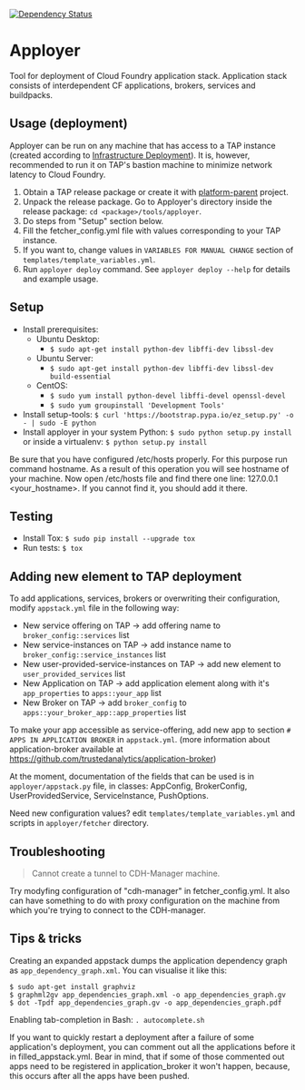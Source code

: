 [![Dependency Status](https://www.versioneye.com/user/projects/57234ee8ba37ce00350af319/badge.svg?style=flat)](https://www.versioneye.com/user/projects/57234ee8ba37ce00350af319)

# Apployer
Tool for deployment of Cloud Foundry application stack.
Application stack consists of interdependent CF applications, brokers, services and buildpacks.

## Usage (deployment)
Apployer can be run on any machine that has access to a TAP instance (created according to [Infrastructure Deployment](https://github.com/trustedanalytics/platform-wiki/wiki/Getting%20Started%20Guide#platform-and-infrastructure-deployment)). It is, however, recommended to run it on TAP's bastion machine to minimize network latency to Cloud Foundry.

1. Obtain a TAP release package or create it with [platform-parent](https://github.com/trustedanalytics/platform-parent) project.
1. Unpack the release package. Go to Apployer's directory inside the release package: `cd <package>/tools/apployer`.
1. Do steps from "Setup" section below.
1. Fill the fetcher_config.yml file with values corresponding to your TAP instance.
1. If you want to, change values in `VARIABLES FOR MANUAL CHANGE` section of `templates/template_variables.yml`.
1. Run `apployer deploy` command. See `apployer deploy --help` for details and example usage.

## Setup
* Install prerequisites:
    * Ubuntu Desktop: 
        + `$ sudo apt-get install python-dev libffi-dev libssl-dev`
    * Ubuntu Server: 
        + `$ sudo apt-get install python-dev libffi-dev libssl-dev build-essential`
    * CentOS:
        + `$ sudo yum install python-devel libffi-devel openssl-devel`
        + `$ sudo yum groupinstall 'Development Tools'`
* Install setup-tools: `$ curl 'https://bootstrap.pypa.io/ez_setup.py' -o - | sudo -E python`
* Install apployer in your system Python: `$ sudo python setup.py install` or inside a virtualenv: `$ python setup.py install`

Be sure that you have configured /etc/hosts properly. For this purpose run command hostname. As a result of this operation you will see hostname of your machine. Now open /etc/hosts file and find there one line: 127.0.0.1 <your_hostname>. If you cannot find it, you should add it there.

## Testing
* Install Tox: `$ sudo pip install --upgrade tox`
* Run tests: `$ tox`

## Adding new element to TAP deployment
To add applications, services, brokers or overwriting their configuration, modify `appstack.yml` file in the following way:

* New service offering on TAP -> add offering name to `broker_config::services` list
* New service-instances on TAP -> add instance name to `broker_config::service_instances` list
* New user-provided-service-instances on TAP -> add new element to `user_provided_services` list
* New Application on TAP -> add application element along with it's `app_properties` to `apps::your_app` list
* New Broker on TAP -> add `broker_config` to `apps::your_broker_app::app_properties` list

To make your app accessible as service-offering, add new app to section `# APPS IN APPLICATION BROKER` in `appstack.yml`.
(more information about application-broker available at https://github.com/trustedanalytics/application-broker)

At the moment, documentation of the fields that can be used is in `apployer/appstack.py` file,
in classes: AppConfig, BrokerConfig, UserProvidedService, ServiceInstance, PushOptions.

Need new configuration values? edit `templates/template_variables.yml` and scripts in `apployer/fetcher` directory.  

## Troubleshooting
> Cannot create a tunnel to CDH-Manager machine.

Try modyfing configuration of "cdh-manager" in fetcher_config.yml.
It also can have something to do with proxy configuration on the machine from which you're trying to
connect to the CDH-manager.

## Tips &amp; tricks
Creating an expanded appstack dumps the application dependency graph as `app_dependency_graph.xml`.
You can visualise it like this:
```
$ sudo apt-get install graphviz
$ graphml2gv app_dependencies_graph.xml -o app_dependencies_graph.gv
$ dot -Tpdf app_dependencies_graph.gv -o app_dependencies_graph.pdf
```

Enabling tab-completion in Bash: `. autocomplete.sh`

If you want to quickly restart a deployment after a failure of some application's deployment,
you can comment out all the applications before it in filled_appstack.yml.
Bear in mind, that if some of those commented out apps need to be registered in application_broker
it won't happen, because, this occurs after all the apps have been pushed.
